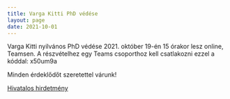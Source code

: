 ```yaml
---
title: Varga Kitti PhD védése
layout: page 
date: 2021-10-01
---
```


Varga Kitti nyilvános PhD védése 2021. október 19-én 15 órakor lesz online, Teamsen. A részvételhez egy Teams csoporthoz kell csatlakozni ezzel a kóddal: x50um9a


Minden érdeklődőt szeretettel várunk!

[Hivatalos hirdetmény](https://doktori.hu/index.php?menuid=193&lang=HU&vid=23701)



